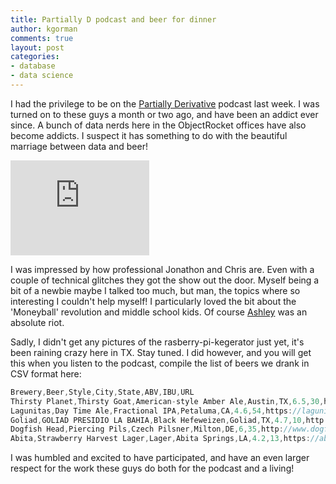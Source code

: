 ```yaml
---
title: Partially D podcast and beer for dinner
author: kgorman
comments: true
layout: post
categories:
- database
- data science
---
```


I had the privilege to be on the [Partially Derivative](http://www.partiallyderivative.com/) podcast last week. I was turned on to these guys a month or two ago, and have been an addict ever since. A bunch of data nerds here in the ObjectRocket offices have also become addicts. I suspect it has something to do with the beautiful marriage between data and beer!

<iframe style="border: solid 1px #dedede;"  src="http://app.stitcher.com/splayer/f/58433/37959345" width="220" height="150" frameborder="0" scrolling="no"></iframe>

<!--more-->

I was impressed by how professional Jonathon and Chris are. Even with a couple of technical glitches they got the show out the door. Myself being a bit of a newbie maybe I talked too much, but man, the topics where so interesting I couldn't help myself! I particularly loved the bit about the 'Moneyball' revolution and middle school kids. Of course [Ashley](https://twitter.com/ashleymcnamara) was an absolute riot.

Sadly, I didn't get any pictures of the rasberry-pi-kegerator just yet, it's been raining crazy here in TX. Stay tuned. I did however, and you will get this when you listen to the podcast, compile the list of beers we drank in CSV format here:

```javascript
Brewery,Beer,Style,City,State,ABV,IBU,URL
Thirsty Planet,Thirsty Goat,American-style Amber Ale,Austin,TX,6.5,30,http://thirstyplanet.net/beers/year-round/thirsty-goat
Lagunitas,Day Time Ale,Fractional IPA,Petaluma,CA,4.6,54,https://lagunitas.com/beers/daytime/
Goliad,GOLIAD PRESIDIO LA BAHIA,Black Hefeweizen,Goliad,TX,4.7,10,http://goliadbrewing.com/beers/
Dogfish Head,Piercing Pils,Czech Pilsner,Milton,DE,6,35,http://www.dogfish.com/brews-spirits/the-brews/seasonal-brews/piercing-pils/index.htm
Abita,Strawberry Harvest Lager,Lager,Abita Springs,LA,4.2,13,https://abita.com/brews/our_brews/strawberry
```

I was humbled and excited to have participated, and have an even larger respect for the work these guys do both for the podcast and a living!
